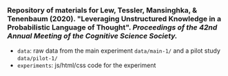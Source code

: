 ### Repository of materials for Lew, Tessler, Mansinghka, & Tenenbaum (2020). "Leveraging Unstructured Knowledge in a Probabilistic Language of Thought". *Proceedings of the 42nd Annual Meeting of the Cognitive Science Society.*

- `data`: raw data from the main experiment `data/main-1/` and a pilot study `data/pilot-1/`
- `experiments`: js/html/css code for the experiment
